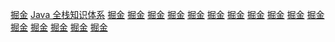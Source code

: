 <a href="https://juejin.cn" target="掘金" title ="掘金">掘金</a>
<a href="https://www.pdai.tech/md/resource/tools.html" target="Java 全栈知识体系" title ="Java 全栈知识体系">Java 全栈知识体系</a>
<a href="https://juejin.cn" target="_blank" title ="掘金">掘金</a>
<a href="https://juejin.cn" target="_blank" title ="掘金">掘金</a>
<a href="https://juejin.cn" target="_blank" title ="掘金">掘金</a>
<a href="https://juejin.cn" target="_blank" title ="掘金">掘金</a>
<a href="https://juejin.cn" target="_blank" title ="掘金">掘金</a>
<a href="https://juejin.cn" target="_blank" title ="掘金">掘金</a>
<a href="https://juejin.cn" target="_blank" title ="掘金">掘金</a>
<a href="https://juejin.cn" target="_blank" title ="掘金">掘金</a>
<a href="https://juejin.cn" target="_blank" title ="掘金">掘金</a>
<a href="https://juejin.cn" target="_blank" title ="掘金">掘金</a>
<a href="https://juejin.cn" target="_blank" title ="掘金">掘金</a>
<a href="https://juejin.cn" target="_blank" title ="掘金">掘金</a>
<a href="https://juejin.cn" target="_blank" title ="掘金">掘金</a>
<a href="https://juejin.cn" target="_blank" title ="掘金">掘金</a>
<a href="https://juejin.cn" target="_blank" title ="掘金">掘金</a>
<a href="https://juejin.cn" target="_blank" title ="掘金">掘金</a>
